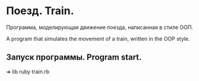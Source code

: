 # Поезд. Train.

Программа, моделирующая движение поезда, написанная в стиле ООП.

A program that simulates the movement of a train, written in the OOP style.

## Запуск программы. Program start.

➜  lib ruby train.rb